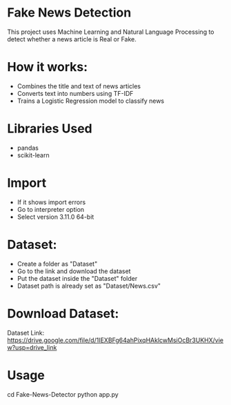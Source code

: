 # Fake News Detection
This project uses Machine Learning and Natural Language Processing to detect whether a news article is Real or Fake.

# How it works:
- Combines the title and text of news articles
- Converts text into numbers using TF-IDF
- Trains a Logistic Regression model to classify news

# Libraries Used
- pandas
- scikit-learn

# Import
- If it shows import errors
- Go to interpreter option
- Select version 3.11.0 64-bit

# Dataset:
- Create a folder as "Dataset"
- Go to the link and download the dataset
- Put the dataset inside the "Dataset" folder
- Dataset path is already set as "Dataset/News.csv"

# Download Dataset:
Dataset Link: https://drive.google.com/file/d/1IEXBFg64ahPixqHAklcwMsiOcBr3UKHX/view?usp=drive_link

# Usage
cd Fake-News-Detector
python app.py